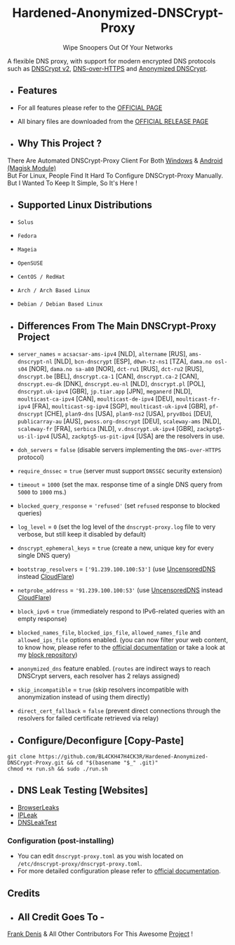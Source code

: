 <h1 align=center>Hardened-Anonymized-DNSCrypt-Proxy</h1>
<p align=center>Wipe Snoopers Out Of Your Networks</p>


A flexible DNS proxy, with support for modern encrypted DNS protocols such as [DNSCrypt v2](https://dnscrypt.info/protocol), [DNS-over-HTTPS](https://www.rfc-editor.org/rfc/rfc8484.txt) and [Anonymized DNSCrypt](https://github.com/DNSCrypt/dnscrypt-protocol/blob/master/ANONYMIZED-DNSCRYPT.txt).


- ## Features

- For all features please refer to the [OFFICIAL PAGE](https://github.com/DNSCrypt/dnscrypt-proxy#features)
- All binary files are downloaded from the [OFFICIAL RELEASE PAGE](https://github.com/DNSCrypt/dnscrypt-proxy/releases)


- ## Why This Project ?

There Are Automated DNSCrypt-Proxy Client For Both [Windows](https://github.com/bitbeans/SimpleDnsCrypt) & [Android (Magisk Module)](https://codeberg.org/quindecim/dnscrypt-proxy-android) <br/>
But For Linux, People Find It Hard To Configure DNSCrypt-Proxy Manually. But I Wanted To Keep It Simple, So It's Here !


- ## Supported Linux Distributions

- `Solus`
- `Fedora`
- `Mageia`
- `OpenSUSE`
- `CentOS / RedHat`
- `Arch / Arch Based Linux`
- `Debian / Debian Based Linux`

- ## Differences From The Main DNSCrypt-Proxy Project

- `server_names` = `acsacsar-ams-ipv4` [NLD], `altername` [RUS], `ams-dnscrypt-nl` [NLD], `bcn-dnscrypt` [ESP], `d0wn-tz-ns1` [TZA], `dama.no osl-s04` [NOR], `dama.no sa-a80` [NOR], `dct-ru1` [RUS], `dct-ru2` [RUS], `dnscrypt.be` [BEL], `dnscrypt.ca-1` [CAN], `dnscrypt.ca-2` [CAN], `dnscrypt.eu-dk` [DNK], `dnscrypt.eu-nl` [NLD], `dnscrypt.pl` [POL], `dnscrypt.uk-ipv4` [GBR], `jp.tiar.app` [JPN], `meganerd` [NLD], `moulticast-ca-ipv4` [CAN], `moulticast-de-ipv4` [DEU], `moulticast-fr-ipv4` [FRA], `moulticast-sg-ipv4` [SGP], `moulticast-uk-ipv4` [GBR], `pf-dnscrypt` [CHE], `plan9-dns` [USA], `plan9-ns2` [USA], `pryv8boi` [DEU], `publicarray-au` [AUS], `pwoss.org-dnscrypt` [DEU], `scaleway-ams` [NLD], `scaleway-fr` [FRA], `serbica` [NLD], `v.dnscrypt.uk-ipv4` [GBR], `zackptg5-us-il-ipv4` [USA], `zackptg5-us-pit-ipv4` [USA] are the resolvers in use.

- `doh_servers` = `false` (disable servers implementing the `DNS-over-HTTPS` protocol)

- `require_dnssec` = `true` (server must support `DNSSEC` security extension)

- `timeout` = `1000` (set the max. response time of a single DNS query from `5000` to `1000` ms.)

- `blocked_query_response` = `'refused'` (set `refused` response to blocked queries)

- `log_level` = `0` (set the log level of the `dnscrypt-proxy.log` file to very verbose, but still keep it disabled by default)

- `dnscrypt_ephemeral_keys` = `true` (create a new, unique key for every single DNS query)

- `bootstrap_resolvers` = `['91.239.100.100:53']` (use [UncensoredDNS](https://blog.uncensoreddns.org/) instead [CloudFlare](https://iscloudflaresafeyet.com/))

- `netprobe_address` = `'91.239.100.100:53'` (use [UncensoredDNS](https://blog.uncensoreddns.org/) instead [CloudFlare](https://iscloudflaresafeyet.com/))

- `block_ipv6` = `true` (immediately respond to IPv6-related queries with an empty response)

- `blocked_names_file`, `blocked_ips_file`, `allowed_names_file` and `allowed_ips_file` options enabled. (you can now filter your web content, to know how, please refer to the [official documentation](https://github.com/DNSCrypt/dnscrypt-proxy/wiki/Filters) or take a look at my [block repository](https://codeberg.org/quindecim/block))

- `anonymized_dns` feature enabled. (`routes` are indirect ways to reach DNSCrypt servers, each resolver has 2 relays assigned)

- `skip_incompatible` = `true` (skip resolvers incompatible with anonymization instead of using them directly)

- `direct_cert_fallback` = `false` (prevent direct connections through the resolvers for failed certificate retrieved via relay)


- ## Configure/Deconfigure [Copy-Paste]
```
git clone https://github.com/BL4CKH47H4CK3R/Hardened-Anonymized-DNSCrypt-Proxy.git && cd "$(basename "$_" .git)"
chmod +x run.sh && sudo ./run.sh
```

- ## DNS Leak Testing [Websites]
- [BrowserLeaks](https://anon.to/?http://browserleaks.com/dns)
- [IPLeak](https://anon.to/?http://ipleak.net)
- [DNSLeakTest](https://anon.to/?https://www.dnsleaktest.com)

### Configuration (post-installing)

- You can edit `dnscrypt-proxy.toml` as you wish located on `/etc/dnscrypt-proxy/dnscrypt-proxy.toml`.
- For more detailed configuration please refer to [official documentation](https://github.com/DNSCrypt/dnscrypt-proxy/wiki/Configuration).

## Credits

- ## All Credit Goes To -
[Frank Denis](https://github.com/jedisct1) & All Other Contributors
For This Awesome [Project](https://github.com/DNSCrypt/dnscrypt-proxy) !
